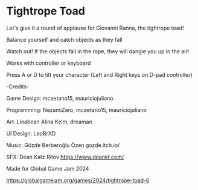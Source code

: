 # Tightrope Toad  

Let's give it a round of applause for Giovanni Ranna, the tightrope toad!

Balance yourself and catch objects as they fall

Watch out! If the objects fall in the rope, they will dangle you up in the air!

Works with controller or keyboard

Press A or D to tilt your character (Left and Right keys on D-pad controller)


-Credits-

Game Design: mcaetano15, mauriciojuliano

Programming: NezamiZero, mcaetano15, mauriciojuliano

Art: Linabean Alina Kelm, dreaman

UI Design:  LeoBrXD

Music: Gözde Berberoğlu Özen gozde.itch.io/

SFX:  Dean Katz Ritov https://www.deankr.com/

Made for Global Game Jam 2024

https://globalgamejam.org/games/2024/tightrope-toad-6

